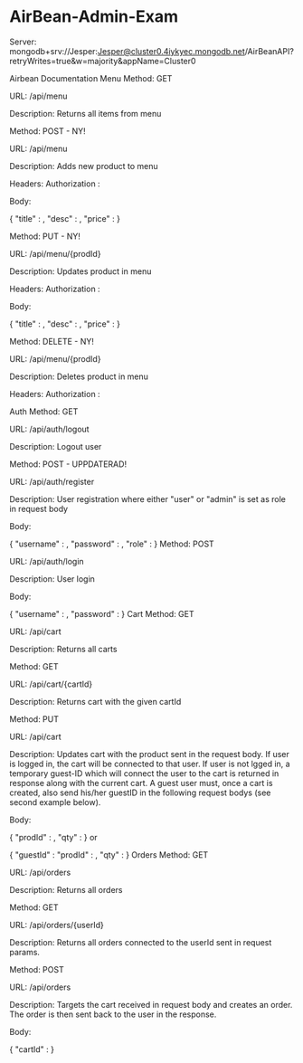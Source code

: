 # AirBean-Admin-Exam

Server: mongodb+srv://Jesper:Jesper@cluster0.4iykyec.mongodb.net/AirBeanAPI?retryWrites=true&w=majority&appName=Cluster0

Airbean Documentation
Menu
Method: GET

URL: /api/menu

Description: Returns all items from menu

Method: POST - NY!

URL: /api/menu

Description: Adds new product to menu

Headers: Authorization : <token>

Body:

{
  "title" : <product name>,
  "desc" : <product description>,
  "price" : <product price>
}

Method: PUT - NY!

URL: /api/menu/{prodId}

Description: Updates product in menu

Headers: Authorization : <token>

Body:

{
  "title" : <product name>,
  "desc" : <product description>,
  "price" : <product price>
}

Method: DELETE - NY!

URL: /api/menu/{prodId}

Description: Deletes product in menu

Headers: Authorization : <token>

Auth
Method: GET

URL: /api/auth/logout

Description: Logout user

Method: POST - UPPDATERAD!

URL: /api/auth/register

Description: User registration where either "user" or "admin" is set as role in request body

Body:

{
  "username" : <username>,
  "password" : <password>,
  "role" : <role>
}
Method: POST

URL: /api/auth/login

Description: User login

Body:

{
  "username" : <username>,
  "password" : <password>
}
Cart
Method: GET

URL: /api/cart

Description: Returns all carts

Method: GET

URL: /api/cart/{cartId}

Description: Returns cart with the given cartId

Method: PUT

URL: /api/cart

Description: Updates cart with the product sent in the request body. If user is logged in, the cart will be connected to that user. If user is not lgged in, a temporary guest-ID which will connect the user to the cart is returned in response along with the current cart. A guest user must, once a cart is created, also send his/her guestID in the following request bodys (see second example below).

Body:

{
  "prodId" : <prodId>,
  "qty" : <qty>
}
or

{
  "guestId" : <guestId>
  "prodId" : <prodId>,
  "qty" : <qty>
}
Orders
Method: GET

URL: /api/orders

Description: Returns all orders

Method: GET

URL: /api/orders/{userId}

Description: Returns all orders connected to the userId sent in request params.

Method: POST

URL: /api/orders

Description: Targets the cart received in request body and creates an order. The order is then sent back to the user in the response.

Body:

{
  "cartId" : <cartId>
}

